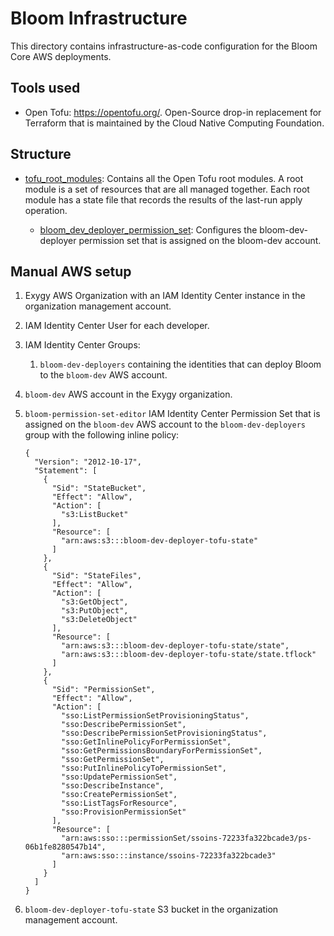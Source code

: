 # Bloom Infrastructure

This directory contains infrastructure-as-code configuration for the Bloom Core AWS deployments.

## Tools used

- Open Tofu: https://opentofu.org/. Open-Source drop-in replacement for Terraform that is maintained
  by the Cloud Native Computing Foundation.

## Structure

- [tofu_root_modules](./tofu_root_modules): Contains all the Open Tofu root modules. A root module
  is a set of resources that are all managed together. Each root module has a state file that
  records the results of the last-run apply operation.

   - [bloom_dev_deployer_permission_set](./tofu_root_modules/bloom_dev_deployer_permission_set/README.md):
     Configures the bloom-dev-deployer permission set that is assigned on the bloom-dev account.

## Manual AWS setup

1. Exygy AWS Organization with an IAM Identity Center instance in the organization management
   account.
2. IAM Identity Center User for each developer.
3. IAM Identity Center Groups:

   1. `bloom-dev-deployers` containing the identities that can deploy Bloom to the `bloom-dev` AWS
      account.

4. `bloom-dev` AWS account in the Exygy organization.
5. `bloom-permission-set-editor` IAM Identity Center Permission Set that is assigned on the
   `bloom-dev` AWS account to the `bloom-dev-deployers` group with the following inline policy:

   ```
   {
     "Version": "2012-10-17",
     "Statement": [
       {
         "Sid": "StateBucket",
         "Effect": "Allow",
         "Action": [
           "s3:ListBucket"
         ],
         "Resource": [
           "arn:aws:s3:::bloom-dev-deployer-tofu-state"
         ]
       },
       {
         "Sid": "StateFiles",
         "Effect": "Allow",
         "Action": [
           "s3:GetObject",
           "s3:PutObject",
           "s3:DeleteObject"
         ],
         "Resource": [
           "arn:aws:s3:::bloom-dev-deployer-tofu-state/state",
           "arn:aws:s3:::bloom-dev-deployer-tofu-state/state.tflock"
         ]
       },
       {
         "Sid": "PermissionSet",
         "Effect": "Allow",
         "Action": [
           "sso:ListPermissionSetProvisioningStatus",
           "sso:DescribePermissionSet",
           "sso:DescribePermissionSetProvisioningStatus",
           "sso:GetInlinePolicyForPermissionSet",
           "sso:GetPermissionsBoundaryForPermissionSet",
           "sso:GetPermissionSet",
           "sso:PutInlinePolicyToPermissionSet",
           "sso:UpdatePermissionSet",
           "sso:DescribeInstance",
           "sso:CreatePermissionSet",
           "sso:ListTagsForResource",
           "sso:ProvisionPermissionSet"
         ],
         "Resource": [
           "arn:aws:sso:::permissionSet/ssoins-72233fa322bcade3/ps-06b1fe8280547b14",
           "arn:aws:sso:::instance/ssoins-72233fa322bcade3"
         ]
       }
     ]
   }
   ```
6. `bloom-dev-deployer-tofu-state` S3 bucket in the organization management account.
